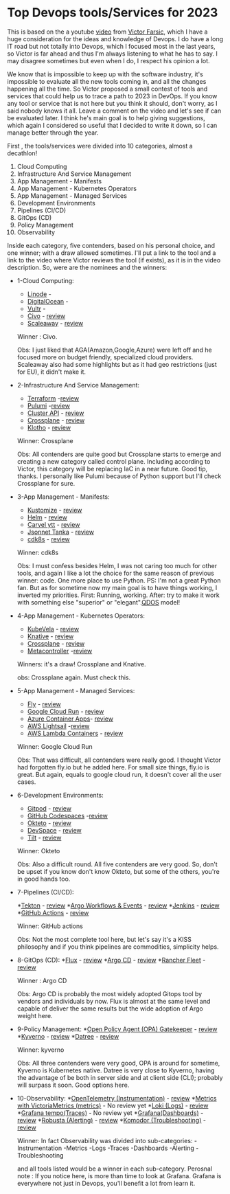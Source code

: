 # Top Devops tools/Services for 2023

This is based on the a youtube [video](https://youtu.be/-zKYT2I_WhE) from [Victor Farsic](https://twitter.com/vfarcic), which I have a huge consideration for the ideas and knowledge of Devops. I do have a long IT road but not totally into Devops, which I focused most in the last years, so Victor is far ahead and thus I'm always listening to what he has to say. I may disagree sometimes but even when I do, I respect his opinion a lot.

We know that is impossible to keep up with the software industry, it's impossible to evaluate all the new tools coming in, and all the changes happening all the time. So Victor proposed a small contest of tools and services that could help us to trace a path to 2023 in DevOps. If you know any tool or service that is not here but you think it should, don't worry, as I said nobody knows it all. Leave a comment on the video and let's see if can be evaluated later. I think he's main goal is to help giving suggestions, which again I considered so useful that I decided to write it down, so I can manage better through the year. 

First , the tools/services were divided into 10 categories, almost a decathlon!

 1. Cloud Computing
 2. Infrastructure And Service Management
 3. App Management - Manifests
 4. App Management - Kubernetes Operators
 5. App Management - Managed Services
 6. Development Environments
 7. Pipelines (CI/CD)
 8. GitOps (CD)
 9. Policy Management
 10. Observability

 Inside each category, five contenders, based on his personal choice, and one winner; with a draw allowed sometimes. I'll put a link to the tool and a link to the video where Victor reviews the tool (if exists), as it is in the video description. So, were are the nominees and the winners:
  
* 1-Cloud Computing:

    * [Linode](https://linode.com) - 
    * [DigitalOcean](https://digitalocean.com) -
    * [Vultr](https://vultur.com) -
    * [Civo](https://civo.com) - [review](https://www.youtube.com/watch?v=SwOIlzXLIw4&t=0s)
    * [Scaleaway](https://scaleaway.com) - [review](https://www.youtube.com/watch?v=VlBiLFaSi7Y&t=0s)

    Winner : Civo. 
    
    Obs: I just liked that AGA(Amazon,Google,Azure) were left off and he focused more on budget friendly, specialized cloud providers. Scaleaway also had some highlights but as it had geo restrictions (just for EU), it didn't make it. 
    
* 2-Infrastructure And Service Management:

    * [Terraform](https://terraform.io) -[review](https://www.youtube.com/watch?v=RaoKcJGchKM&t=0s)
    * [Pulumi](https://Pulumi.com) -[review](https://www.youtube.com/watch?v=oE3BUi_N0qc&t=0s)
    * [Cluster API](https://cluster-api.sigs.k8.io) - [review](https://www.youtube.com/watch?v=8yUDUhZ6ako&t=0s)
    * [Crossplane](https://crossplane.io) - [review](https://www.youtube.com/watch?v=n8KjVmuHm7A&t=0s)
    * [Klotho](https://klo.dev) - [review](https://www.youtube.com/watch?v=1xVU8CZIJeU&t=0s)

    Winner: Crossplane
    
    Obs: All contenders are quite good but Crossplane starts to emerge and creating a new category called control plane. Including according to Victor, this category will be replacing IaC in a near future. Good tip, thanks. I personally like Pulumi because of Python support but I'll check Crossplane for sure.

* 3-App Management - Manifests:

    * [Kustomize](https://kustomize.io) - [review](https://www.youtube.com/watch?v=Twtbg6LFnAg&t=0s)
    * [Helm](https://helm.sh) - [review](https://www.youtube.com/watch?v=ZMFYSm0ldQ0&t=0s)
    * [Carvel ytt](https://carvel.dev) - [review](https://www.youtube.com/watch?v=DLnXkH2keNg&t=0s)
    * [Jsonnet Tanka](https://tanka.dev) - [review](https://www.youtube.com/watch?v=-qpcsUXElYc&t=0s)
    * [cdk8s](https://cdk8s.io) - [review](https://www.youtube.com/watch?v=F2DKtax0NLU&t=0s)

    Winner: cdk8s

    Obs: I must confess besides Helm, I was not caring too much for other tools, and again I like a lot the choice for the same reason of previous winner: code. One more place to use Python. PS: I'm not a great Python fan. But as for sometime now my main goal is to have things working, I inverted my priorities. First: Running, working. After: try to make it work with something else "superior" or "elegant".[QDOS](https://youtu.be/R2Qh0O3Dt10) model!
    
* 4-App Management - Kubernetes Operators:
    
    * [KubeVela](https://kubevel.io) - [review](https://www.youtube.com/watch?v=2CBu6sOTtwk&t=0s)
    * [Knative](https://knative.dev) - [review](https://www.youtube.com/watch?v=8vrLEbwSu7U&t=0s)
    * [Crossplane](https://crossplane.io) - [review](https://www.youtube.com/watch?v=n8KjVmuHm7A&t=0s)
    * [Metacontroller](https://metacontroller.github.io/metacontroller/) -[review](https://www.youtube.com/watch?v=3xkLYOpXy2U&t=0s)

    Winners: it's a draw! Crossplane and Knative. 
    
    obs: Crossplane again. Must check this.  

* 5-App Management - Managed Services:
    
    * [Fly](https://fly.io) - [review](https://www.youtube.com/watch?v=tuPmhciyfIA&t=0s)
    * [Google Cloud Run](https://cloud.google.com/run) - [review](https://www.youtube.com/watch?v=Jq8MY1ZGjno&t=0s)
    * [Azure Container Apps](https://learn.microsoft.com/en-us/azure/container-apps/overview)- [review](https://www.youtube.com/watch?v=iV7WrsxExdY&t=0s)
    * [AWS Lightsail](https://aws.amazon.com/lightsail) -[review](https://www.youtube.com/watch?v=CWXrW2rgego&t=0s)
    * [AWS Lambda Containers](https://aws.amazon.com/lambda) - [review](https://www.youtube.com/watch?v=DsQbBVr-GwU&t=0s)

    Winner: Google Cloud Run 
    
    Obs: That was difficult, all contenders were really good. I thought Victor had forgotten fly.io but he added here. For small size things, fly.io is great. But again, equals to google cloud run, it doesn't cover all the user cases.
    
* 6-Development Environments:

    * [Gitpod](https://gitpod.io) - [review](https://www.youtube.com/watch?v=QV1fYt-7SLU&t=0s)
    * [GitHub Codespaces](https://github.com/features/codespaces) -[review](https://www.youtube.com/watch?v=tSQJwGcHsGY&t=0s)
    * [Okteto](https://okteto.com) - [review](https://www.youtube.com/watch?v=RTo9Pvo_yiY&t=0s)
    * [DevSpace](https://devspace.sh) - [review](https://www.youtube.com/watch?v=nQly_CEjJc4&t=0s)
    * [Tilt](https://tilt.dev) - [review](https://www.youtube.com/watch?v=fkODRlobR9I&t=0s)

    Winner: Okteto

    Obs: Also a difficult round. All five contenders are very good. So, don't be upset if you know don't know Okteto, but some of the others, you're in good hands too.

* 7-Pipelines (CI/CD):

    *[Tekton](https://tekton.dev) - [review](https://www.youtube.com/watch?v=7mvrpxz_BfE&t=0s)
    *[Argo Workflows & Events](https://argoproj.github.io/workflows) - [review](https://www.youtube.com/watch?v=UMaivwrAyTA&t=0s)
    *[Jenkins](https://jenkins.io) - [review](https://www.youtube.com/watch?v=2Kc3fUJANAc&t=0s)
    *[GitHub Actions](https://github.com/features/actions) - [review](https://www.youtube.com/watch?v=eZcAvTb0rbA&t=0s)
    
    Winner: GitHub actions

    Obs: Not the most complete tool here, but let's say it's a KISS philosophy and if you think pipelines are commodities, simplicity helps. 


* 8-GitOps (CD):
    *[Flux](https://fluxcd.io) - [review](https://www.youtube.com/watch?v=R6OeIgb7lUI&t=0s)
    *[Argo CD](https://argoproj.github.io/cd) - [review](https://www.youtube.com/watch?v=vpWQeoaiRM4&t=0s)
    *[Rancher Fleet](https://fleet.rancher.io) - [review](https://www.youtube.com/watch?v=rIH_2CUXmwM&t=0s)

    Winner : Argo CD

    Obs: Argo CD is probably the most widely adopted Gitops tool by vendors and individuals by now. Flux is almost at the same level and capable of deliver the same results but the wide adoption of Argo weight here.   
    
* 9-Policy Management:
    *[Open Policy Agent (OPA) Gatekeeper](https://open-policy-agent.github.io/gatekeeper/) - [review](https://www.youtube.com/watch?v=14lGc7xMAe4&t=0s)
    *[Kyverno](https://kyverno.io) - [review](https://www.youtube.com/watch?v=DREjzfTzNpA&t=0s)
    *[Datree](https://datree.io) - [review](https://www.youtube.com/watch?v=3jZTqCETW2w&t=0s)

    Winner: kyverno

    Obs: All three contenders were very good, OPA is around for sometime, Kyverno is Kubernetes native. Datree is very close to Kyverno, having the advantage of be both in server side and at client side (CLI); probably will surpass it soon. Good options here.   

* 10-Observability:
    *[OpenTelemetry (Instrumentation)](https://opentelemetry.io) - [review](https://www.youtube.com/watch?v=oe5YYh9mhzw&t=0s)
    *[Metrics with VictoriaMetrics (metrics)](https://victoriametrics.com) - No review yet
    *[Loki (Logs)](https://grafana.com/oss/loki) - [review](https://www.youtube.com/watch?v=XR_yWlOEGiA&t=0s)
    *[Grafana tempo(Traces)](https://grafana.com/oss/tempo) - No review yet
    *[Grafana(Dashboards)](https://grafana.com/oss/grafana) - [review](https://www.youtube.com/watch?v=XR_yWlOEGiA&t=0s)
    *[Robusta (Alerting)](https://robusta.dev) - [review](https://www.youtube.com/watch?v=2P76WVVua8w&t=0s)
    *[Komodor (Troubleshooting)](https://komodor.com) - [review](https://www.youtube.com/watch?v=GNPS0sAajQ0&t=0s)

    Winner: In fact Observability was divided into sub-categories:
        -Instrumentation
        -Metrics
        -Logs
        -Traces
        -Dashboards
        -Alerting
        -Troubleshooting
    
    and all tools listed would be a winner in each sub-category. Perosnal note : If you notice here, is more than time to look at Grafana. Grafana is everywhere not just in Devops, you'll benefit a lot from learn it. 





    




